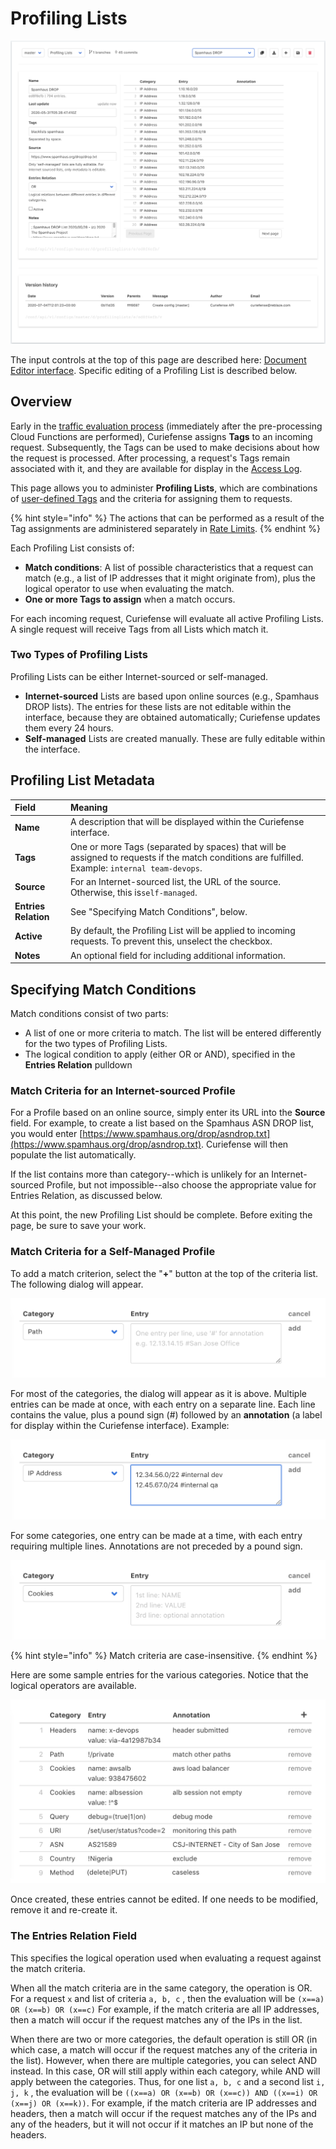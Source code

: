 # Profiling Lists

![](../../.gitbook/assets/profiling-lists-1.png)

The input controls at the top of this page are described here: [Document Editor interface](./#document-editor-interface). Specific editing of a Profiling List is described below.

## Overview

Early in the [traffic evaluation process](../../reference/multi-stage-traffic-filtering.md) \(immediately after the pre-processing Cloud Functions are performed\), Curiefense assigns **Tags** to an incoming request. Subsequently, the Tags can be used to make decisions about how the request is processed. After processing, a request's Tags remain associated with it, and they are available for display in the [Access Log](../../analytics/access-log.md).

This page allows you to administer **Profiling Lists**, which are combinations of [user-defined Tags](../../reference/tags.md#user-defined-tags) and the criteria for assigning them to requests.

{% hint style="info" %}
The actions that can be performed as a result of the Tag assignments are administered separately in [Rate Limits](rate-limits.md).
{% endhint %}

Each Profiling List consists of:

* **Match conditions**: A list of possible characteristics that a request can match \(e.g., a list of IP addresses that it might originate from\), plus the logical operator to use when evaluating the match.
* **One or more Tags to assign** when a match occurs. 

For each incoming request, Curiefense will evaluate all active Profiling Lists. A single request will receive Tags from all Lists which match it.

### Two Types of Profiling Lists

Profiling Lists can be either Internet-sourced or self-managed.

* **Internet-sourced** Lists are based upon online sources \(e.g., Spamhaus DROP lists\). The entries for these lists are not editable within the interface, because they are obtained automatically; Curiefense updates them every 24 hours.
* **Self-managed** Lists are created manually. These are fully editable within the interface.

## Profiling List Metadata

| Field | Meaning |
| :--- | :--- |
| **Name** | A description that will be displayed within the Curiefense interface. |
| **Tags** | One or more Tags \(separated by spaces\) that will be assigned to requests if the match conditions are fulfilled. Example: `internal team-devops`. |
| **Source** | For an Internet-sourced list, the URL of the source. Otherwise, this is`self-managed`. |
| **Entries Relation** | See "Specifying Match Conditions", below. |
| **Active** | By default, the Profiling List will be applied to incoming requests. To prevent this, unselect the checkbox. |
| **Notes** | An optional field for including additional information. |

## Specifying Match Conditions

Match conditions consist of two parts:

* A list of one or more criteria to match. The list will be entered differently for the two types of Profiling Lists.
* The logical condition to apply \(either OR or AND\), specified in the **Entries Relation** pulldown 

### Match Criteria for an Internet-sourced Profile

For a Profile based on an online source, simply enter its URL into the **Source** field. For example, to create a list based on the Spamhaus ASN DROP list, you would enter [https://www.spamhaus.org/drop/asndrop.txt](https://www.spamhaus.org/drop/asndrop.txt). Curiefense will then populate the list automatically.

If the list contains more than category--which is unlikely for an Internet-sourced Profile, but not impossible--also choose the appropriate value for Entries Relation, as discussed below.

At this point, the new Profiling List should be complete. Before exiting the page, be sure to save your work.

### Match Criteria for a Self-Managed Profile

To add a match criterion, select the "**+**" button at the top of the criteria list. The following dialog will appear.

![](../../.gitbook/assets/session-profiles-criteria-add-path.png)

For most of the categories, the dialog will appear as it is above. Multiple entries can be made at once, with each entry on a separate line. Each line contains the value, plus a pound sign \(\#\) followed by an **annotation** \(a label for display within the Curiefense interface\). Example:

![](../../.gitbook/assets/session-profiles-criteria-add-ip-examples.png)

For some categories, one entry can be made at a time, with each entry requiring multiple lines. Annotations are not preceded by a pound sign.

![](../../.gitbook/assets/session-profiles-criteria-add-cookies.png)

{% hint style="info" %}
Match criteria are case-insensitive.
{% endhint %}

Here are some sample entries for the various categories. Notice that the logical operators are available.

![](../../.gitbook/assets/session-profiles-criteria-list.png)

Once created, these entries cannot be edited. If one needs to be modified, remove it and re-create it.

### The Entries Relation Field

This specifies the logical operation used when evaluating a request against the match criteria.

When all the match criteria are in the same category, the operation is OR. For a request `x` and list of criteria `a, b, c` , then the evaluation will be `(x==a) OR (x==b) OR (x==c)` For example, if the match criteria are all IP addresses, then a match will occur if the request matches any of the IPs in the list.

When there are two or more categories, the default operation is still OR \(in which case, a match will occur if the request matches any of the criteria in the list\). However, when there are multiple categories, you can select AND instead. In this case, OR will still apply within each category, while AND will apply between the categories. Thus, for one list `a, b, c` and a second list `i, j, k` , the evaluation will be `((x==a) OR (x==b) OR (x==c)) AND ((x==i) OR (x==j) OR (x==k))`. For example, if the match criteria are IP addresses and headers, then a match will occur if the request matches any of the IPs and any of the headers, but it will not occur if it matches an IP but none of the headers.

